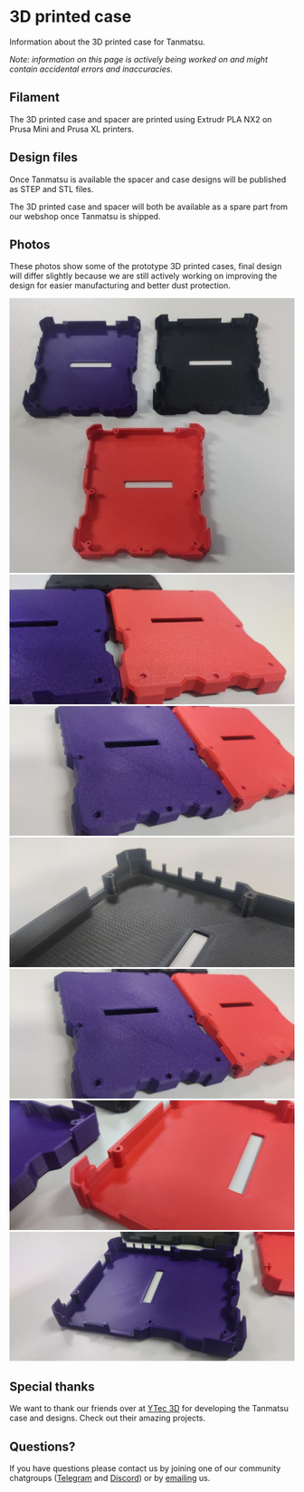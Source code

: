 # 3D printed case

Information about the 3D printed case for Tanmatsu.

_Note: information on this page is actively being worked on and might contain accidental errors and inaccuracies._

## Filament

The 3D printed case and spacer are printed using Extrudr PLA NX2 on Prusa Mini and Prusa XL printers.

## Design files

Once Tanmatsu is available the spacer and case designs will be published as STEP and STL files.

The 3D printed case and spacer will both be available as a spare part from our webshop once Tanmatsu is shipped.

## Photos

These photos show some of the prototype 3D printed cases, final design will differ slightly because we are still actively working on improving the design for easier manufacturing and better dust protection.

![1](main1.jpg)
![2](main2.jpg)
![3](extra1.jpg)
![4](extra2.jpg)
![5](extra3.jpg)
![6](extra4.jpg)
![7](extra5.jpg)

## Special thanks

We want to thank our friends over at [YTec 3D](https://ytec3d.com/) for developing the Tanmatsu case and designs. Check out their amazing projects.

## Questions?

If you have questions please contact us by joining one of our community chatgroups ([Telegram](https://t.me/+SueEz5IWYR05NzU8) and [Discord](https://discord.gg/KkY6JqNCqT)) or by [emailing](mailto:contact@nicolaielectronics.nl) us.

